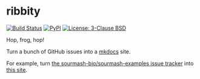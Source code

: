 # ribbity

[![Build Status](https://github.com/ribbity-org/ribbity/workflows/Test/badge.svg)](https://github.com/ribbity-org/ribbity/actions/)
<a href="https://pypi.org/project/ribbity/"><img alt="PyPI" src="https://badge.fury.io/py/ribbity.svg"></a>
<a href="https://github.com/ribbity-org/ribbity/blob/latest/LICENSE"><img alt="License: 3-Clause BSD" src="https://img.shields.io/badge/License-BSD%203--Clause-blue.svg"></a>

Hop, frog, hop!

Turn a bunch of GitHub issues into a [mkdocs](https://www.mkdocs.org/)
site.

For example, turn
[the sourmash-bio/sourmash-examples issue tracker](https://github.com/sourmash-bio/sourmash-examples/issues/)
into [this site](https://sourmash-bio.github.io/sourmash-examples/).
